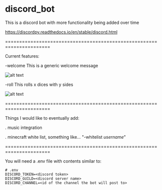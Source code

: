 # discord_bot
This is a discord bot with more functionality being added over time

https://discordpy.readthedocs.io/en/stable/discord.html

======================================================================

Current features:

-welcome
This is a generic welcome message

![alt text](https://i.imgur.com/wQLZbN3.png)

-roll
This rolls x dices with y sides

![alt text](https://i.imgur.com/sUcieaw.png)

======================================================================

Things I would like to eventually add:

. music integration

. minecraft white list, something like... "-whitelist _username_"


======================================================================

You will need a .env file with contents similar to:

```
# .env
DISCORD_TOKEN=<discord token>
DISCORD_GUILD=<discord server name>
DISCORD_CHANNEL=<id of the channel the bot will post to>
```

